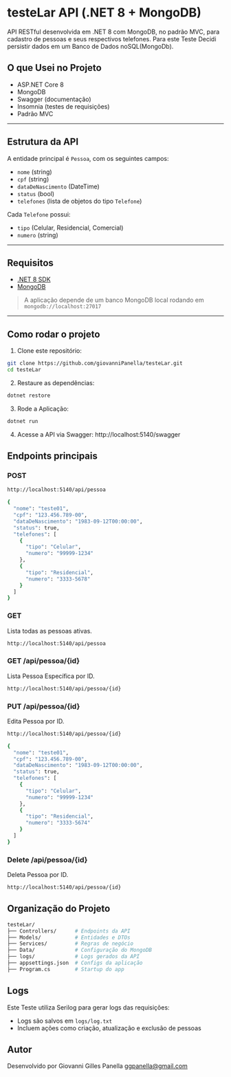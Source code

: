 # testeLar API (.NET 8 + MongoDB)

API RESTful desenvolvida em .NET 8 com MongoDB, no padrão MVC, para cadastro de pessoas e seus respectivos telefones.
Para este Teste Decidi persistir dados em um Banco de Dados noSQL(MongoDb).

## O que Usei no Projeto

- ASP.NET Core 8
- MongoDB
- Swagger (documentação)
- Insomnia (testes de requisições)
- Padrão MVC

---

## Estrutura da API

A entidade principal é `Pessoa`, com os seguintes campos:

- `nome` (string)
- `cpf` (string)
- `dataDeNascimento` (DateTime)
- `status` (bool)
- `telefones` (lista de objetos do tipo `Telefone`)

Cada `Telefone` possui:

- `tipo` (Celular, Residencial, Comercial)
- `numero` (string)

---

## Requisitos

- [.NET 8 SDK](https://dotnet.microsoft.com/en-us/download/dotnet/8.0)
- [MongoDB](https://www.mongodb.com/try/download/community)

> A aplicação depende de um banco MongoDB local rodando em `mongodb://localhost:27017`

---

## Como rodar o projeto

1. Clone este repositório:

```bash
git clone https://github.com/giovanniPanella/testeLar.git
cd testeLar
```
2. Restaure as dependências:
```bash
dotnet restore
```
3. Rode a Aplicação:
```bash
dotnet run
```
4. Acesse a API via Swagger:
http://localhost:5140/swagger


## Endpoints principais

### POST
```bash
http://localhost:5140/api/pessoa

{
  "nome": "teste01",
  "cpf": "123.456.789-00",
  "dataDeNascimento": "1983-09-12T00:00:00",
  "status": true,
  "telefones": [
    {
      "tipo": "Celular",
      "numero": "99999-1234"
    },
    {
      "tipo": "Residencial",
      "numero": "3333-5678"
    }
  ]
}

```

### GET
Lista todas as pessoas ativas.
```bash
http://localhost:5140/api/pessoa

```

### GET /api/pessoa/{id}
Lista Pessoa Específica por ID.
```bash
http://localhost:5140/api/pessoa/{id}

```
### PUT /api/pessoa/{id}
Edita Pessoa por ID.
```bash
http://localhost:5140/api/pessoa/{id}

{
  "nome": "teste01",
  "cpf": "123.456.789-00",
  "dataDeNascimento": "1983-09-12T00:00:00",
  "status": true,
  "telefones": [
    {
      "tipo": "Celular",
      "numero": "99999-1234"
    },
    {
      "tipo": "Residencial",
      "numero": "3333-5674"
    }
  ]
}

```


### Delete /api/pessoa/{id}
Deleta Pessoa por ID.
```bash
http://localhost:5140/api/pessoa/{id}

```

## Organização do Projeto
```bash
testeLar/
├── Controllers/      # Endpoints da API
├── Models/           # Entidades e DTOs
├── Services/         # Regras de negócio
├── Data/             # Configuração do MongoDB
├── logs/             # Logs gerados da API
├── appsettings.json  # Configs da aplicação
├── Program.cs        # Startup do app
```
## Logs

Este Teste utiliza Serilog para gerar logs das requisições:

- Logs são salvos em `logs/log.txt`
- Incluem ações como criação, atualização e exclusão de pessoas


## Autor
Desenvolvido por Giovanni Gilles Panella
ggpanella@gmail.com